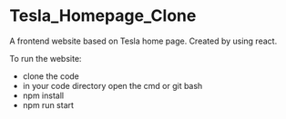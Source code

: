 # Tesla_Homepage_Clone

A frontend website based on Tesla home page.
Created by using react.

To run the website:
- clone the code
- in your code directory open the cmd or git bash
- npm install
- npm run start
